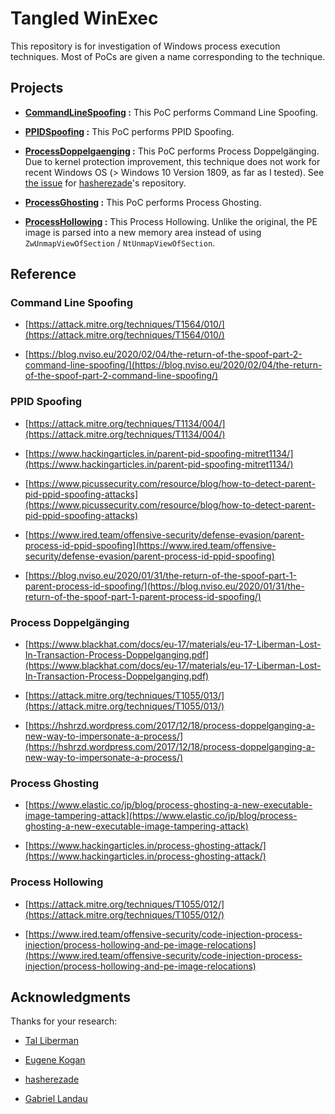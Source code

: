 # Tangled WinExec

This repository is for investigation of Windows process execution techniques.
Most of PoCs are given a name corresponding to the technique.



## Projects

* __[CommandLineSpoofing](./InsiderTools/CommandLineSpoofing) :__ This PoC performs Command Line Spoofing.

* __[PPIDSpoofing](./InsiderTools/PPIDSpoofing) :__ This PoC performs PPID Spoofing.

* __[ProcessDoppelgaenging](./InsiderTools/ProcessDoppelgaenging) :__ This PoC performs Process Doppelgänging. Due to kernel protection improvement, this technique does not work for recent Windows OS (> Windows 10 Version 1809, as far as I tested). See [the issue](https://github.com/hasherezade/process_doppelganging/issues/3) for [hasherezade](https://twitter.com/hasherezade)'s repository.

* __[ProcessGhosting](./InsiderTools/ProcessGhosting) :__ This PoC performs Process Ghosting.

* __[ProcessHollowing](./InsiderTools/ProcessHollowing) :__ This Process Hollowing. Unlike the original, the PE image is parsed into a new memory area instead of using `ZwUnmapViewOfSection` / `NtUnmapViewOfSection`.



## Reference

### Command Line Spoofing

* [https://attack.mitre.org/techniques/T1564/010/](https://attack.mitre.org/techniques/T1564/010/)

* [https://blog.nviso.eu/2020/02/04/the-return-of-the-spoof-part-2-command-line-spoofing/](https://blog.nviso.eu/2020/02/04/the-return-of-the-spoof-part-2-command-line-spoofing/)

### PPID Spoofing

* [https://attack.mitre.org/techniques/T1134/004/](https://attack.mitre.org/techniques/T1134/004/)

* [https://www.hackingarticles.in/parent-pid-spoofing-mitret1134/](https://www.hackingarticles.in/parent-pid-spoofing-mitret1134/)

* [https://www.picussecurity.com/resource/blog/how-to-detect-parent-pid-ppid-spoofing-attacks](https://www.picussecurity.com/resource/blog/how-to-detect-parent-pid-ppid-spoofing-attacks)

* [https://www.ired.team/offensive-security/defense-evasion/parent-process-id-ppid-spoofing](https://www.ired.team/offensive-security/defense-evasion/parent-process-id-ppid-spoofing)

* [https://blog.nviso.eu/2020/01/31/the-return-of-the-spoof-part-1-parent-process-id-spoofing/](https://blog.nviso.eu/2020/01/31/the-return-of-the-spoof-part-1-parent-process-id-spoofing/)


### Process Doppelgänging

* [https://www.blackhat.com/docs/eu-17/materials/eu-17-Liberman-Lost-In-Transaction-Process-Doppelganging.pdf](https://www.blackhat.com/docs/eu-17/materials/eu-17-Liberman-Lost-In-Transaction-Process-Doppelganging.pdf)

* [https://attack.mitre.org/techniques/T1055/013/](https://attack.mitre.org/techniques/T1055/013/)

* [https://hshrzd.wordpress.com/2017/12/18/process-doppelganging-a-new-way-to-impersonate-a-process/](https://hshrzd.wordpress.com/2017/12/18/process-doppelganging-a-new-way-to-impersonate-a-process/)


### Process Ghosting

* [https://www.elastic.co/jp/blog/process-ghosting-a-new-executable-image-tampering-attack](https://www.elastic.co/jp/blog/process-ghosting-a-new-executable-image-tampering-attack)

* [https://www.hackingarticles.in/process-ghosting-attack/](https://www.hackingarticles.in/process-ghosting-attack/)


### Process Hollowing

* [https://attack.mitre.org/techniques/T1055/012/](https://attack.mitre.org/techniques/T1055/012/)

* [https://www.ired.team/offensive-security/code-injection-process-injection/process-hollowing-and-pe-image-relocations](https://www.ired.team/offensive-security/code-injection-process-injection/process-hollowing-and-pe-image-relocations)



## Acknowledgments

Thanks for your research:

* [Tal Liberman](https://twitter.com/tal_liberman)

* [Eugene Kogan](https://twitter.com/EuKogan)

* [hasherezade](https://twitter.com/hasherezade)

* [Gabriel Landau](https://twitter.com/GabrielLandau)